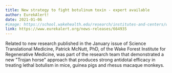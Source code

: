 ```yaml
---
title: New strategy to fight botulinum toxin - expert available
author: EurekAlert!
date: 2021-01-06
#image: https://school.wakehealth.edu/research/institutes-and-centers/wake-forest-institute-for-regenerative-medicine/awards-honors-and-media-coverage/2022/new-research-shows-drug-used-to-treat-neuromuscular-weakness-could-counter-botulism
link: https://www.eurekalert.org/news-releases/664935
---
```


Related to new research published in the January issue of Science Translational Medicine, Patrick McNutt, PhD, of the Wake Forest Institute for Regenerative Medicine, was part of the research team that demonstrated a new "Trojan horse" approach that produces strong antidotal efficacy in treating lethal botulism in mice, guinea pigs and rhesus macaque monkeys.
